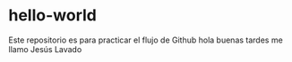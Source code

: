 # hello-world
Este repositorio es para practicar el flujo de Github
hola buenas tardes me llamo Jesús Lavado
